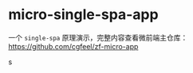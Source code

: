 # micro-single-spa-app

一个 `single-spa` 原理演示，完整内容查看微前端主仓库：https://github.com/cgfeel/zf-micro-app

s
